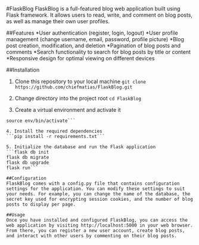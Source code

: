 #FlaskBlog
FlaskBlog is a full-featured blog web application built using Flask framework. It allows users to read, write, and comment on blog posts, as well as manage their own user profiles.

##Features
*User authentication (register, login, logout)
*User profile management (change username, email, password, profile picture)
*Blog post creation, modification, and deletion
*Pagination of blog posts and comments
*Search functionality to search for blog posts by title or content
*Responsive design for optimal viewing on different devices

##Installation
1. Clone this repository to your local machine
```git clone https://github.com/chiefmatias/FlaskBlog.git```

2. Change directory into the project root
```cd FlaskBlog```

3. Create a virtual environment and activate it
```python3 -m venv env
source env/bin/activate```

4. Install the required dependencies
```pip install -r requirements.txt```

5. Initialize the database and run the Flask application
```flask db init
flask db migrate
flask db upgrade
flask run```

##Configuration
FlaskBlog comes with a config.py file that contains configuration settings for the application. You can modify these settings to suit your needs. For example, you can change the name of the database, the secret key used for encrypting session cookies, and the number of blog posts to display per page.

##Usage
Once you have installed and configured FlaskBlog, you can access the web application by visiting http://localhost:5000 in your web browser. From there, you can register a new user account, create blog posts, and interact with other users by commenting on their blog posts.







